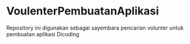 # VoulenterPembuatanAplikasi
Repository ini digunakan sebagai sayembara pencarian volunter untuk pembuatan aplikasi Dicoding
